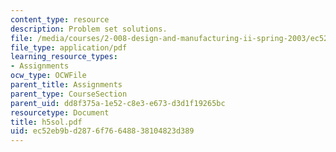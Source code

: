 ```yaml
---
content_type: resource
description: Problem set solutions.
file: /media/courses/2-008-design-and-manufacturing-ii-spring-2003/ec52eb9bd2876f76648838104823d389_h5sol.pdf
file_type: application/pdf
learning_resource_types:
- Assignments
ocw_type: OCWFile
parent_title: Assignments
parent_type: CourseSection
parent_uid: dd8f375a-1e52-c8e3-e673-d3d1f19265bc
resourcetype: Document
title: h5sol.pdf
uid: ec52eb9b-d287-6f76-6488-38104823d389
---
```

